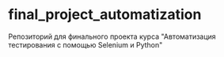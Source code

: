 # final_project_automatization
Репозиторий для финального проекта курса "Автоматизация тестирования с помощью Selenium и Python"